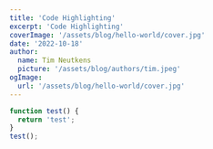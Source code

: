 ```yaml
---
title: 'Code Highlighting'
excerpt: 'Code Highlighting'
coverImage: '/assets/blog/hello-world/cover.jpg'
date: '2022-10-18'
author:
  name: Tim Neutkens
  picture: '/assets/blog/authors/tim.jpeg'
ogImage:
  url: '/assets/blog/hello-world/cover.jpg'
---
```


```js
function test() {
  return 'test';
}
test();
```
